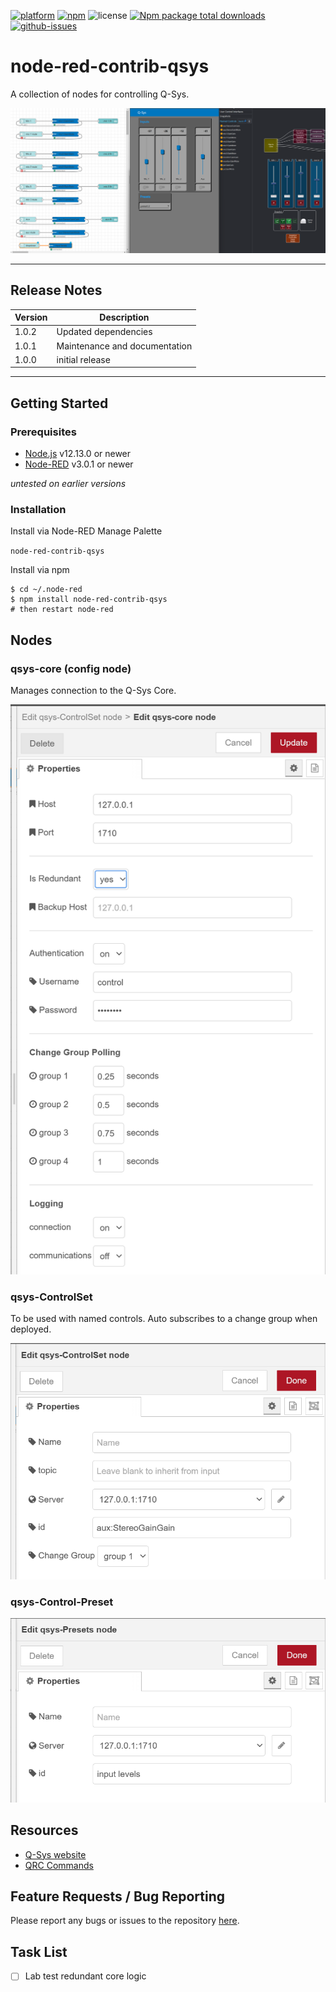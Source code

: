 [![platform](https://img.shields.io/badge/platform-Node--RED-red)](https://nodered.org)
[![npm](https://img.shields.io/npm/v/node-red-contrib-qsys.svg)](https://www.npmjs.com/package/node-red-contrib-qsys)
![license](https://img.shields.io/npm/l/node-red-contrib-qsys.svg)
[![Npm package total downloads](https://badgen.net/npm/dt/node-red-contrib-qsys)](https://www.npmjs.com/package/node-red-contrib-qsys)
[![github-issues](https://img.shields.io/github/issues/dudest/node-red-contrib-qsys.svg)](https://github.com/dudest/node-red-contrib-qsys/issues)

# node-red-contrib-qsys

A collection of nodes for controlling Q-Sys.

![screenshot](images/screenshot_01.png)

---

## Release Notes

| Version | Description |
|---------|-------------------------------|
| 1.0.2   | Updated dependencies          |
| 1.0.1   | Maintenance and documentation |
| 1.0.0   | initial release               |

---

## Getting Started

### Prerequisites

- [Node.js](https://nodejs.org/en/) v12.13.0 or newer
- [Node-RED](https://nodered.org) v3.0.1 or newer

*untested on earlier versions*

### Installation

Install via Node-RED Manage Palette

`node-red-contrib-qsys`

Install via npm

```
$ cd ~/.node-red
$ npm install node-red-contrib-qsys
# then restart node-red
```

## Nodes

### qsys-core (config node)

Manages connection to the Q-Sys Core.

![qsys-core edit dialog](images/edit_qsys-core.png)

### qsys-ControlSet

To be used with named controls. Auto subscribes to a change group when deployed.

![qsys-ControlSet edit dialog](images/edit_qsys-ControlSet.png)

### qsys-Control-Preset

![qsys-Presets edit dialog](images/edit_qsys-Preset.png)

## Resources

- [Q-Sys website](https://www.qsys.com/)
- [QRC Commands](https://q-syshelp.qsc.com/Content/External_Control_APIs/QRC/QRC_Commands.htm)

## Feature Requests / Bug Reporting

Please report any bugs or issues to the repository [here](https://github.com/dudest/node-red-contrib-qsys/issues).

## Task List

- [ ] Lab test redundant core logic
